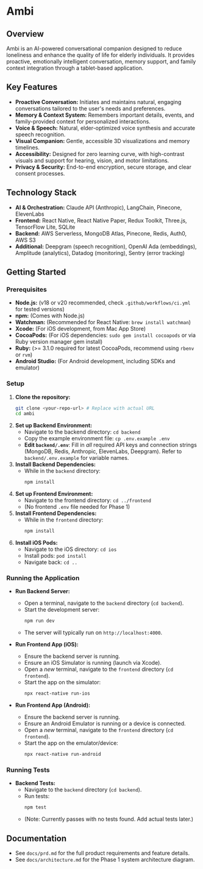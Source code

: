 # Ambi

## Overview
Ambi is an AI-powered conversational companion designed to reduce loneliness and enhance the quality of life for elderly individuals. It provides proactive, emotionally intelligent conversation, memory support, and family context integration through a tablet-based application.

## Key Features
- **Proactive Conversation:** Initiates and maintains natural, engaging conversations tailored to the user's needs and preferences.
- **Memory & Context System:** Remembers important details, events, and family-provided context for personalized interactions.
- **Voice & Speech:** Natural, elder-optimized voice synthesis and accurate speech recognition.
- **Visual Companion:** Gentle, accessible 3D visualizations and memory timelines.
- **Accessibility:** Designed for zero learning curve, with high-contrast visuals and support for hearing, vision, and motor limitations.
- **Privacy & Security:** End-to-end encryption, secure storage, and clear consent processes.

## Technology Stack
- **AI & Orchestration:** Claude API (Anthropic), LangChain, Pinecone, ElevenLabs
- **Frontend:** React Native, React Native Paper, Redux Toolkit, Three.js, TensorFlow Lite, SQLite
- **Backend:** AWS Serverless, MongoDB Atlas, Pinecone, Redis, Auth0, AWS S3
- **Additional:** Deepgram (speech recognition), OpenAI Ada (embeddings), Amplitude (analytics), Datadog (monitoring), Sentry (error tracking)

## Getting Started

### Prerequisites

*   **Node.js:** (v18 or v20 recommended, check `.github/workflows/ci.yml` for tested versions)
*   **npm:** (Comes with Node.js)
*   **Watchman:** (Recommended for React Native: `brew install watchman`)
*   **Xcode:** (For iOS development, from Mac App Store)
*   **CocoaPods:** (For iOS dependencies: `sudo gem install cocoapods` or via Ruby version manager gem install)
*   **Ruby:** (>= 3.1.0 required for latest CocoaPods, recommend using `rbenv` or `rvm`)
*   **Android Studio:** (For Android development, including SDKs and emulator)

### Setup

1.  **Clone the repository:**
    ```bash
    git clone <your-repo-url> # Replace with actual URL
    cd ambi
    ```
2.  **Set up Backend Environment:**
    *   Navigate to the backend directory: `cd backend`
    *   Copy the example environment file: `cp .env.example .env`
    *   **Edit `backend/.env`**: Fill in *all* required API keys and connection strings (MongoDB, Redis, Anthropic, ElevenLabs, Deepgram). Refer to `backend/.env.example` for variable names.
3.  **Install Backend Dependencies:**
    *   While in the `backend` directory:
        ```bash
        npm install 
        ```
4.  **Set up Frontend Environment:**
    *   Navigate to the frontend directory: `cd ../frontend` 
    *   (No frontend `.env` file needed for Phase 1)
5.  **Install Frontend Dependencies:**
    *   While in the `frontend` directory:
        ```bash
        npm install 
        ```
6.  **Install iOS Pods:**
    *   Navigate to the iOS directory: `cd ios`
    *   Install pods: `pod install`
    *   Navigate back: `cd ..`

### Running the Application

*   **Run Backend Server:**
    *   Open a terminal, navigate to the `backend` directory (`cd backend`).
    *   Start the development server:
        ```bash
        npm run dev
        ```
    *   The server will typically run on `http://localhost:4000`.

*   **Run Frontend App (iOS):**
    *   Ensure the backend server is running.
    *   Ensure an iOS Simulator is running (launch via Xcode).
    *   Open a *new* terminal, navigate to the `frontend` directory (`cd frontend`).
    *   Start the app on the simulator:
        ```bash
        npx react-native run-ios
        ```

*   **Run Frontend App (Android):**
    *   Ensure the backend server is running.
    *   Ensure an Android Emulator is running or a device is connected.
    *   Open a *new* terminal, navigate to the `frontend` directory (`cd frontend`).
    *   Start the app on the emulator/device:
        ```bash
        npx react-native run-android
        ```

### Running Tests

*   **Backend Tests:**
    *   Navigate to the `backend` directory (`cd backend`).
    *   Run tests:
        ```bash
        npm test
        ```
    *   (Note: Currently passes with no tests found. Add actual tests later.)

## Documentation
- See `docs/prd.md` for the full product requirements and feature details.
- See `docs/architecture.md` for the Phase 1 system architecture diagram.